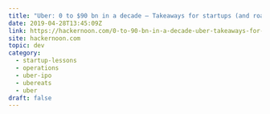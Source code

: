 ```yaml
---
title: "Uber: 0 to $90 bn in a decade — Takeaways for startups (and roadblocks ahead for Uber)"
date: 2019-04-28T13:45:09Z
link: https://hackernoon.com/0-to-90-bn-in-a-decade-uber-takeaways-for-startups-and-roadblocks-ahead-for-uber-b17c3bee2a3f?source=rss----3a8144eabfe3---4
site: hackernoon.com
topic: dev
category:
  - startup-lessons
  - operations
  - uber-ipo
  - ubereats
  - uber
draft: false
---
```


